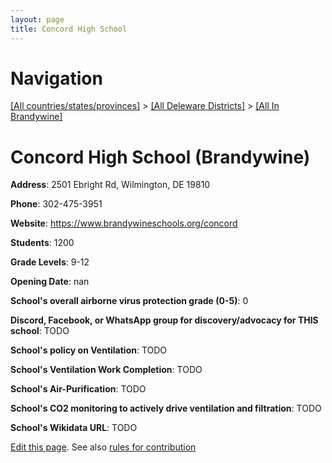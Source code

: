 ```yaml
---
layout: page
title: Concord High School
---
```

# Navigation

[[All countries/states/provinces]](../../..) > [[All Deleware Districts]](../..) > [[All In Brandywine]](..)

# Concord High School (Brandywine)

**Address**: 2501 Ebright Rd, Wilmington, DE 19810

**Phone**: 302-475-3951

**Website**: <https://www.brandywineschools.org/concord>

**Students**: 1200

**Grade Levels**: 9-12

**Opening Date**: nan

**School's overall airborne virus protection grade (0-5)**: 0

**Discord, Facebook, or WhatsApp group for discovery/advocacy for THIS school**: TODO

**School's policy on Ventilation**: TODO

**School's Ventilation Work Completion**: TODO

**School's Air-Purification**: TODO

**School's CO2 monitoring to actively drive ventilation and filtration**: TODO

**School's Wikidata URL**: TODO


[Edit this page](https://github.com/ventilate-schools/DE/edit/main/./Brandywine/Concord_High_School.md). See also [rules for contribution](../../../contribution-rules/)